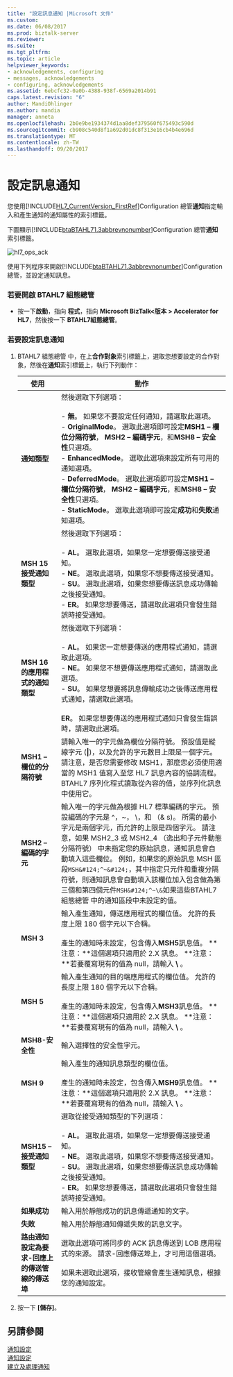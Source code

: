 ```yaml
---
title: "設定訊息通知 |Microsoft 文件"
ms.custom: 
ms.date: 06/08/2017
ms.prod: biztalk-server
ms.reviewer: 
ms.suite: 
ms.tgt_pltfrm: 
ms.topic: article
helpviewer_keywords:
- acknowledgements, configuring
- messages, acknowledgements
- configuring, acknowledgements
ms.assetid: 6ebcfc32-0a0b-4388-938f-6569a2014b91
caps.latest.revision: "6"
author: MandiOhlinger
ms.author: mandia
manager: anneta
ms.openlocfilehash: 2b0e9be1934374d1aa8def379560f675493c590d
ms.sourcegitcommit: cb908c540d8f1a692d01dc8f313e16cb4b4e696d
ms.translationtype: MT
ms.contentlocale: zh-TW
ms.lasthandoff: 09/20/2017
---
```

# <a name="configuring-message-acknowledgments"></a>設定訊息通知
您使用[!INCLUDE[HL7_CurrentVersion_FirstRef](../../includes/hl7-currentversion-firstref-md.md)]Configuration 總管**通知**指定輸入和產生通知的通知屬性的索引標籤。  
  
 下圖顯示[!INCLUDE[btaBTAHL71.3abbrevnonumber](../../includes/btabtahl71-3abbrevnonumber-md.md)]Configuration 總管**通知** 索引標籤。  
  
 ![](../../adapters-and-accelerators/accelerator-hl7/media/hl7-ops-ack.gif "hl7_ops_ack")  
  
 使用下列程序來開啟[!INCLUDE[btaBTAHL71.3abbrevnonumber](../../includes/btabtahl71-3abbrevnonumber-md.md)]Configuration 總管，並設定通知訊息。  
  
### <a name="to-open-btahl7-configuration-explorer"></a>若要開啟 BTAHL7 組態總管  
  
-   按一下**啟動**，指向 **程式**，指向  **Microsoft BizTalk\<版本 > Accelerator for HL7**，然後按一下  **BTAHL7組態總管**。  
  
### <a name="to-configure-message-acknowledgments"></a>若要設定訊息通知  
  
1.  BTAHL7 組態總管 中，在上**合作對象**索引標籤上，選取您想要設定的合作對象，然後在**通知**索引標籤上，執行下列動作：  
  
    |使用|動作|  
    |--------------|----------------|  
    |**通知類型**|然後選取下列選項：<br /><br /> -   **無**。 如果您不要設定任何通知，請選取此選項。<br />-   **OriginalMode**。 選取此選項即可設定**MSH1 – 欄位分隔符號**， **MSH2 – 編碼字元**，和**MSH8 – 安全性**只選項。<br />-   **EnhancedMode**。 選取此選項來設定所有可用的通知選項。<br />-   **DeferredMode**。 選取此選項即可設定**MSH1 – 欄位分隔符號**， **MSH2 – 編碼字元**，和**MSH8 – 安全性**只選項。<br />-   **StaticMode**。 選取此選項即可設定**成功**和**失敗**通知選項。|  
    |**MSH 15 接受通知類型**|然後選取下列選項：<br /><br /> -   **AL**。 選取此選項，如果您一定想要傳送接受通知。<br />-   **NE**。 選取此選項，如果您不想要傳送接受通知。<br />-   **SU**。 選取此選項，如果您想要傳送訊息成功傳輸之後接受通知。<br />-   **ER**。 如果您想要傳送，請選取此選項只會發生錯誤時接受通知。|  
    |**MSH 16 的應用程式的通知類型**|然後選取下列選項：<br /><br /> -   **AL**。 如果您一定想要傳送的應用程式通知，請選取此選項。<br />-   **NE**。 如果您不想要傳送應用程式通知，請選取此選項。<br />-   **SU**。 如果您想要將訊息傳輸成功之後傳送應用程式通知，請選取此選項。<br /><br /> **ER**。 如果您想要傳送的應用程式通知只會發生錯誤時，請選取此選項。|  
    |**MSH1 – 欄位的分隔符號**|請輸入唯一的字元做為欄位分隔符號。 預設值是縱線字元 (**&#124;**)，以及允許的字元數目上限是一個字元。 請注意，是否您需要修改 MSH1，那麼您必須使用適當的 MSH1 值寫入至您 HL7 訊息內容的協調流程。 BTAHL7 序列化程式讀取從內容的值，並序列化訊息中使用它。|  
    |**MSH2 – 編碼的字元**|輸入唯一的字元做為根據 HL7 標準編碼的字元。 預設編碼的字元是 ^，~， \\，和 （& s)。 所需的最小字元是兩個字元，而允許的上限是四個字元。 請注意，如果 MSH2_3 或 MSH2_4 （逸出和子元件動態分隔符號） 中未指定您的原始訊息，通知訊息會自動填入這些欄位。 例如，如果您的原始訊息 MSH 區段`MSH&#124;^~&#124;`，其中指定只元件和重複分隔符號，則通知訊息會自動填入該欄位加入包含做為第三個和第四個元件`MSH&#124;^~\&`如果這些BTAHL7 組態總管 中的通知區段中未設定的值。|  
    |**MSH 3**|輸入產生通知，傳送應用程式的欄位值。 允許的長度上限 180 個字元以下合稱。<br /><br /> 產生的通知時未設定，包含傳入**MSH5**訊息值。 **注意：**這個選項只適用於 2.X 訊息。 **注意：**若要覆寫現有的值為 null，請輸入 **\\** 。|  
    |**MSH 5**|輸入產生通知的目的端應用程式的欄位值。 允許的長度上限 180 個字元以下合稱。<br /><br /> 產生的通知時未設定，包含傳入**MSH3**訊息值。 **注意：**這個選項只適用於 2.X 訊息。 **注意：**若要覆寫現有的值為 null，請輸入 **\\** 。|  
    |**MSH8-安全性**|輸入選擇性的安全性字元。|  
    |**MSH 9**|輸入產生的通知訊息類型的欄位值。<br /><br /> 產生的通知時未設定，包含傳入**MSH9**訊息值。 **注意：**這個選項只適用於 2.X 訊息。 **注意：**若要覆寫現有的值為 null，請輸入 **\\** 。|  
    |**MSH15 – 接受通知類型**|選取從接受通知類型的下列選項：<br /><br /> -   **AL**。 選取此選項，如果您一定想要傳送接受通知。<br />-   **NE**。 選取此選項，如果您不想要傳送接受通知。<br />-   **SU**。 選取此選項，如果您想要傳送訊息成功傳輸之後接受通知。<br />-   **ER**。 如果您想要傳送，請選取此選項只會發生錯誤時接受通知。|  
    |**如果成功**|輸入用於靜態成功的訊息傳遞通知的文字。|  
    |**失敗**|輸入用於靜態通知傳遞失敗的訊息文字。|  
    |**路由通知設定為要求-回應上的傳送管線的傳送埠**|選取此選項可將同步的 ACK 訊息傳送到 LOB 應用程式的來源。 請求-回應傳送埠上，才可用這個選項。<br /><br /> 如果未選取此選項，接收管線會產生通知訊息，根據您的通知設定。|  
  
2.  按一下 **[儲存]**。  
  
## <a name="see-also"></a>另請參閱  
 [通知設定](../../adapters-and-accelerators/accelerator-hl7/ack-configuration-settings.md)   
 [通知設定](../../adapters-and-accelerators/accelerator-hl7/acknowledgment-settings.md)   
 [建立及處理通知](../../adapters-and-accelerators/accelerator-hl7/creating-and-processing-acknowledgments.md)